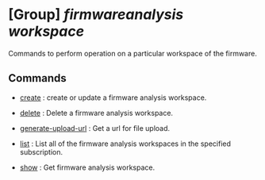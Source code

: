 # [Group] _firmwareanalysis workspace_

Commands to perform operation on a particular workspace of the firmware.

## Commands

- [create](/Commands/firmwareanalysis/workspace/_create.md)
: create or update a firmware analysis workspace.

- [delete](/Commands/firmwareanalysis/workspace/_delete.md)
: Delete a firmware analysis workspace.

- [generate-upload-url](/Commands/firmwareanalysis/workspace/_generate-upload-url.md)
: Get a url for file upload.

- [list](/Commands/firmwareanalysis/workspace/_list.md)
: List all of the firmware analysis workspaces in the specified subscription.

- [show](/Commands/firmwareanalysis/workspace/_show.md)
: Get firmware analysis workspace.
